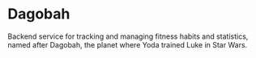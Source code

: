 # Dagobah
Backend service for tracking and managing fitness habits and statistics, named after Dagobah, the planet where Yoda trained Luke in Star Wars.
